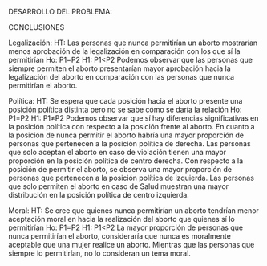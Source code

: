 DESARROLLO DEL PROBLEMA: 

CONCLUSIONES

Legalización: 
HT: Las personas que nunca permitirían un aborto mostrarían menos aprobación de la legalización en comparación con los que sí la permitirían
Ho: P1=P2
H1: P1<P2
Podemos observar que las personas que siempre permiten el aborto presentarían mayor aprobación hacia la legalización del aborto en comparación con las personas que nunca permitirían el aborto.

Política: 
HT: Se espera que cada posición hacia el aborto presente una posición política distinta pero no se sabe cómo se daría la relación
Ho: P1=P2
H1: P1≠P2
Podemos observar que sí hay diferencias significativas en la posición política con respecto a la posición frente al aborto. En cuanto a la posición de nunca permitir el aborto habría una mayor proporción de personas que pertenecen a la posición política de derecha. Las personas que solo aceptan el aborto en caso de violación tienen una mayor proporción en la posición política de centro derecha. Con respecto a la posición de permitir el aborto, se observa una mayor proporción de personas que pertenecen a la posición política de izquierda. Las personas que solo permiten el aborto en caso de Salud muestran una mayor distribución en la posición política de centro izquierda.

Moral: 
HT: Se cree que quienes nunca permitirían un aborto tendrían menor aceptación moral en hacia la realización del aborto que quienes sí lo permitirían
Ho: P1=P2
H1: P1<P2
La mayor proporción de personas que nunca permitirían el aborto, consideraría que nunca es moralmente aceptable que una mujer realice un aborto. Mientras que las personas que siempre lo permitirían, no lo consideran un tema moral.
